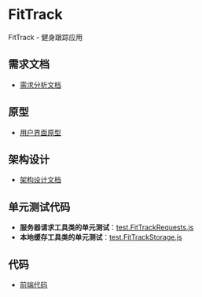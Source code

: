 # FitTrack
FitTrack - 健身跟踪应用

## 需求文档
- [需求分析文档](documents/需求分析/需求分析.docx)

## 原型
- [用户界面原型](documents/原型/user-interface-prototype.png)

## 架构设计
- [架构设计文档](documents/架构设计/架构设计文档.md)

## 单元测试代码
- **服务器请求工具类的单元测试**：[test.FitTrackRequests.js](miniprogram/__tests__/test.FitTrackRequests.js)
- **本地缓存工具类的单元测试**：[test.FitTrackStorage.js](miniprogram/__tests__/test.FitTrackStorage.js)

## 代码
- [前端代码](miniprogram)